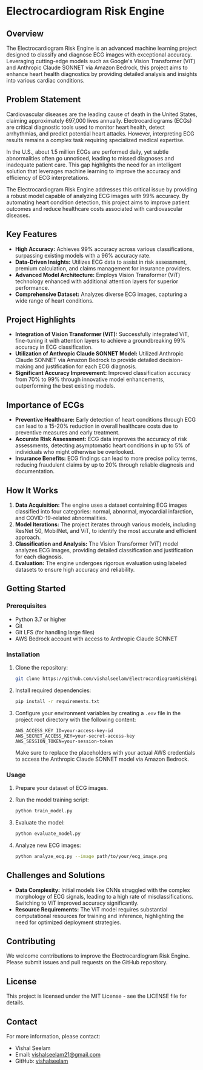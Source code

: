 
# Electrocardiogram Risk Engine

## Overview

The Electrocardiogram Risk Engine is an advanced machine learning project designed to classify and diagnose ECG images with exceptional accuracy. Leveraging cutting-edge models such as Google's Vision Transformer (ViT) and Anthropic Claude SONNET via Amazon Bedrock, this project aims to enhance heart health diagnostics by providing detailed analysis and insights into various cardiac conditions.

## Problem Statement

Cardiovascular diseases are the leading cause of death in the United States, claiming approximately 697,000 lives annually. Electrocardiograms (ECGs) are critical diagnostic tools used to monitor heart health, detect arrhythmias, and predict potential heart attacks. However, interpreting ECG results remains a complex task requiring specialized medical expertise.

In the U.S., about 1.5 million ECGs are performed daily, yet subtle abnormalities often go unnoticed, leading to missed diagnoses and inadequate patient care. This gap highlights the need for an intelligent solution that leverages machine learning to improve the accuracy and efficiency of ECG interpretations.

The Electrocardiogram Risk Engine addresses this critical issue by providing a robust model capable of analyzing ECG images with 99% accuracy. By automating heart condition detection, this project aims to improve patient outcomes and reduce healthcare costs associated with cardiovascular diseases.

## Key Features

- **High Accuracy:** Achieves 99% accuracy across various classifications, surpassing existing models with a 96% accuracy rate.
- **Data-Driven Insights:** Utilizes ECG data to assist in risk assessment, premium calculation, and claims management for insurance providers.
- **Advanced Model Architecture:** Employs Vision Transformer (ViT) technology enhanced with additional attention layers for superior performance.
- **Comprehensive Dataset:** Analyzes diverse ECG images, capturing a wide range of heart conditions.

## Project Highlights

- **Integration of Vision Transformer (ViT):** Successfully integrated ViT, fine-tuning it with attention layers to achieve a groundbreaking 99% accuracy in ECG classification.
- **Utilization of Anthropic Claude SONNET Model:** Utilized Anthropic Claude SONNET via Amazon Bedrock to provide detailed decision-making and justification for each ECG diagnosis.
- **Significant Accuracy Improvement:** Improved classification accuracy from 70% to 99% through innovative model enhancements, outperforming the best existing models.

## Importance of ECGs

- **Preventive Healthcare:** Early detection of heart conditions through ECG can lead to a 15-20% reduction in overall healthcare costs due to preventive measures and early treatment.
- **Accurate Risk Assessment:** ECG data improves the accuracy of risk assessments, detecting asymptomatic heart conditions in up to 5% of individuals who might otherwise be overlooked.
- **Insurance Benefits:** ECG findings can lead to more precise policy terms, reducing fraudulent claims by up to 20% through reliable diagnosis and documentation.

## How It Works

1. **Data Acquisition:** The engine uses a dataset containing ECG images classified into four categories: normal, abnormal, myocardial infarction, and COVID-19-related abnormalities.
2. **Model Iterations:** The project iterates through various models, including ResNet 50, MobilNet, and ViT, to identify the most accurate and efficient approach.
3. **Classification and Analysis:** The Vision Transformer (ViT) model analyzes ECG images, providing detailed classification and justification for each diagnosis.
4. **Evaluation:** The engine undergoes rigorous evaluation using labeled datasets to ensure high accuracy and reliability.

## Getting Started

### Prerequisites

- Python 3.7 or higher
- Git
- Git LFS (for handling large files)
- AWS Bedrock account with access to Anthropic Claude SONNET

### Installation

1. Clone the repository:

   ```bash
   git clone https://github.com/vishalseelam/ElectrocardiogramRiskEngine.git
   ```

2. Install required dependencies:

   ```bash
   pip install -r requirements.txt
   ```

3. Configure your environment variables by creating a `.env` file in the project root directory with the following content:

   ```plaintext
   AWS_ACCESS_KEY_ID=your-access-key-id
   AWS_SECRET_ACCESS_KEY=your-secret-access-key
   AWS_SESSION_TOKEN=your-session-token
   ```

   Make sure to replace the placeholders with your actual AWS credentials to access the Anthropic Claude SONNET model via Amazon Bedrock.

### Usage

1. Prepare your dataset of ECG images.
2. Run the model training script:

   ```bash
   python train_model.py
   ```

3. Evaluate the model:

   ```bash
   python evaluate_model.py
   ```

4. Analyze new ECG images:

   ```bash
   python analyze_ecg.py --image path/to/your/ecg_image.png
   ```

## Challenges and Solutions

- **Data Complexity:** Initial models like CNNs struggled with the complex morphology of ECG signals, leading to a high rate of misclassifications. Switching to ViT improved accuracy significantly.
- **Resource Requirements:** The ViT model requires substantial computational resources for training and inference, highlighting the need for optimized deployment strategies.

## Contributing

We welcome contributions to improve the Electrocardiogram Risk Engine. Please submit issues and pull requests on the GitHub repository.

## License

This project is licensed under the MIT License - see the LICENSE file for details.

## Contact

For more information, please contact:

- Vishal Seelam
- Email: vishalseelam21@gmail.com
- GitHub: [vishalseelam](https://github.com/vishalseelam)

